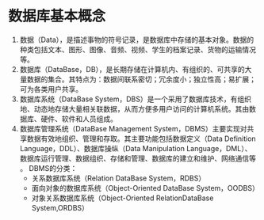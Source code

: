 # 数据库基本概念

1. 数据（Data），是描述事物的符号记录，是数据库中存储的基本对象。数据的种类包括文本、图形、图像、音频、视频、学生的档案记录、货物的运输情况等。
2. 数据库（DataBase，DB），是长期存储在计算机内、有组织的、可共享的大量数据的集合。其特点为：数据间联系密切；冗余度小；独立性高；易扩展；可为各类用户共享。
3. 数据库系统（DataBase System，DBS）是一个采用了数据库技术，有组织地、动态地存储大量相关联数据，从而方便多用户访问的计算机系统。其由数据库、硬件、软件和人员组成。
4. 数据库管理系统（DataBase Management System，DBMS）主要实现对共享数据有效地组织、管理和存取。其主要功能包括数据定义（Data Definition Language，DDL）、数据库操纵（Data Manipulation Language，DML）、数据库运行管理、数据组织、存储和管理、数据库的建立和维护、网络通信等 。 DBMS的分类：
    - 关系数据库系统（Relation DataBase System，RDBS）
    - 面向对象的数据库系统（Object-Oriented DataBase System，OODBS）
    - 对象关系数据库系统（Object-Oriented RelationDataBase System,ORDBS）

